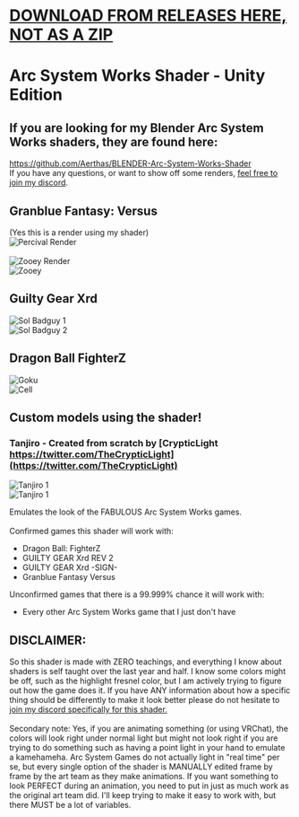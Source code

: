 # [DOWNLOAD FROM RELEASES HERE, NOT AS A ZIP](https://github.com/Aerthas/Aerthas-Unity-Shaders/releases)
# Arc System Works Shader - Unity Edition
## If you are looking for my Blender Arc System Works shaders, they are found here:
https://github.com/Aerthas/BLENDER-Arc-System-Works-Shader<br/>
If you have any questions, or want to show off some renders, [feel free to join my discord](https://discord.gg/EkCSZg8).

## Granblue Fantasy: Versus
(Yes this is a render using my shader)<br/>
![Percival Render](https://i.imgur.com/zRXvGlV.jpg)<br/><br/>
![Zooey Render](https://i.imgur.com/eRlrYKg.png)<br/>
![Zooey](Previews/Zooey.gif)<br/>

## Guilty Gear Xrd
![Sol Badguy 1](Previews/solbadguy.gif)<br/>
![Sol Badguy 2](https://i.imgur.com/illkWYA.png)<br/>

## Dragon Ball FighterZ
![Goku](Previews/goku.gif)<br/>
![Cell](Previews/Cell.gif)<br/>

## Custom models using the shader!
### Tanjiro - Created from scratch by [CrypticLight https://twitter.com/TheCrypticLight](https://twitter.com/TheCrypticLight)
![Tanjiro 1](https://i.imgur.com/X4uAOh4.png)<br/>
![Tanjiro 1](https://i.imgur.com/S6Y28dC.png)<br/>

Emulates the look of the FABULOUS Arc System Works games.<br/><br/>
Confirmed games this shader will work with:
* Dragon Ball: FighterZ
* GUILTY GEAR Xrd REV 2
* GUILTY GEAR Xrd -SIGN-
* Granblue Fantasy Versus

Unconfirmed games that there is a 99.999% chance it will work with:
* Every other Arc System Works game that I just don't have
## DISCLAIMER:
So this shader is made with ZERO teachings, and everything I know about shaders is self taught over the last year and half. I know some colors might be off, such as the highlight fresnel color, but I am actively trying to figure out how the game does it. If you have ANY information about how a specific thing should be differently to make it look better please do not hesitate to [join my discord specifically for this shader.](https://discord.gg/EkCSZg8)<br/><br/>
Secondary note: Yes, if you are animating something (or using VRChat), the colors will look right under normal light but might not look right if you are trying to do something such as having a point light in your hand to emulate a kamehameha. Arc System Games do not actually light in "real time" per se, but every single option of the shader is MANUALLY edited frame by frame by the art team as they make animations. If you want something to look PERFECT during an animation, you need to put in just as much work as the original art team did. I'll keep trying to make it easy to work with, but there MUST be a lot of variables.
